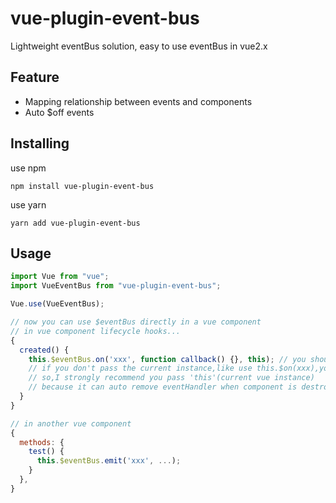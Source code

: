 # vue-plugin-event-bus

Lightweight eventBus solution, easy to use eventBus in vue2.x

## Feature

- Mapping relationship between events and components
- Auto $off events

## Installing

use npm

```
npm install vue-plugin-event-bus
```

use yarn

```
yarn add vue-plugin-event-bus
```

## Usage

```js
import Vue from "vue";
import VueEventBus from "vue-plugin-event-bus"; 

Vue.use(VueEventBus);

// now you can use $eventBus directly in a vue component
// in vue component lifecycle hooks...
{
  created() {
    this.$eventBus.on('xxx', function callback() {}, this); // you should pass in the current vue instance
    // if you don't pass the current instance,like use this.$on(xxx),you should manual remove eventHandler...
    // so,I strongly recommend you pass 'this'(current vue instance)
    // because it can auto remove eventHandler when component is destroyed
  }
}

// in another vue component
{
  methods: {
    test() {
      this.$eventBus.emit('xxx', ...);
    }
  },
}
```
